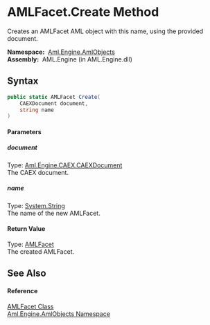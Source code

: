 AMLFacet.Create Method
======================
Creates an AMLFacet AML object with this name, using the provided document.

  **Namespace:**  [Aml.Engine.AmlObjects][1]  
  **Assembly:**  AML.Engine (in AML.Engine.dll)

Syntax
------

```csharp
public static AMLFacet Create(
	CAEXDocument document,
	string name
)
```

#### Parameters

##### *document*
Type: [Aml.Engine.CAEX.CAEXDocument][2]  
The CAEX document.

##### *name*
Type: [System.String][3]  
The name of the new AMLFacet.

#### Return Value
Type: [AMLFacet][4]  
The created AMLFacet.

See Also
--------

#### Reference
[AMLFacet Class][4]  
[Aml.Engine.AmlObjects Namespace][1]  

[1]: ../README.md
[2]: ../../Aml.Engine.CAEX/CAEXDocument/README.md
[3]: https://docs.microsoft.com/dotnet/api/system.string
[4]: README.md
[5]: https://www.automationml.org
[6]: ../../icons/logoShade.png